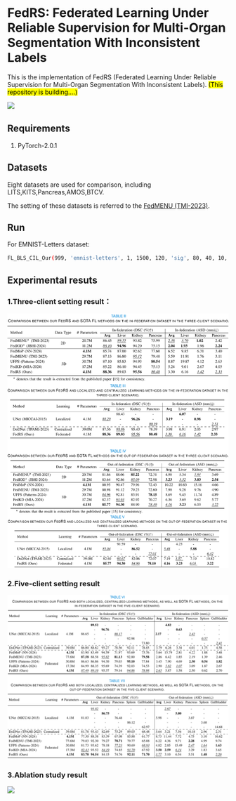 # FedRS: Federated Learning Under Reliable Supervision for Multi-Organ Segmentation With Inconsistent Labels

This is the implementation of FedRS (Federated Learning Under Reliable Supervision for Multi-Organ Segmentation With Inconsistent Labels). <mark>(This repository is building....)</mark>

<img src="/src/method.png">

## Requirements

1. PyTorch-2.0.1

## Datasets
Eight datasets are used for comparison, including LITS,KITS,Pancreas,AMOS,BTCV.

The setting of these datasets is referred to the [FedMENU (TMI-2023)](https://ieeexplore.ieee.org/document/10107904).


## Run 

For EMNIST-Letters dataset:

```bash
FL_BLS_CIL_Our(999, 'emnist-letters', 1, 1500, 120, 'sig', 80, 40, 10, 0.01, 0.001, 10, 0.05, true, 1);
```

## Experimental resuts
### 1.Three-client setting result：
<img src="/src/result1.png">

### 2.Five-client setting result
<img src="/src/result2.png">

### 3.Ablation study result
<img src="/src/ablation_study.jpg">
